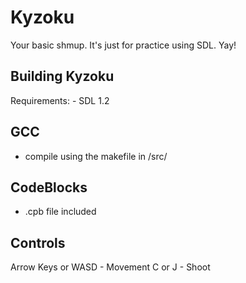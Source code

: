 Kyzoku
======

Your basic shmup. It's just for practice using SDL. Yay!


Building Kyzoku
---------------
Requirements:
	- SDL 1.2

GCC
---
- compile using the makefile in  /src/


CodeBlocks
----------
- .cpb file included



Controls
----------
Arrow Keys or WASD - Movement
C or J - Shoot
